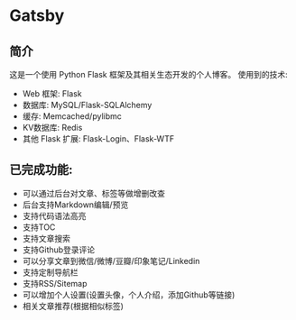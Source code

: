 # Gatsby
## 简介
这是一个使用 Python Flask 框架及其相关生态开发的个人博客。
使用到的技术:
- Web 框架: Flask
- 数据库: MySQL/Flask-SQLAlchemy
- 缓存: Memcached/pylibmc
- KV数据库: Redis
- 其他 Flask 扩展: Flask-Login、Flask-WTF

## 已完成功能:
- 可以通过后台对文章、标签等做增删改查
- 后台支持Markdown编辑/预览
- 支持代码语法高亮
- 支持TOC
- 支持文章搜索
- 支持Github登录评论
- 可以分享文章到微信/微博/豆瓣/印象笔记/Linkedin
- 支持定制导航栏
- 支持RSS/Sitemap
- 可以增加个人设置(设置头像，个人介绍，添加Github等链接)
- 相关文章推荐(根据相似标签)